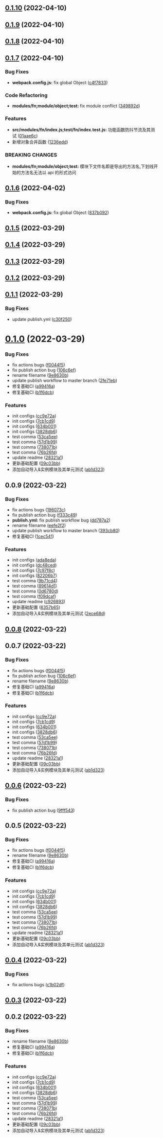 ## [0.1.10](https://github.com/overscore-team/overscore/compare/v0.1.9...v0.1.10) (2022-04-10)



## [0.1.9](https://github.com/overscore-team/overscore/compare/v0.1.8...v0.1.9) (2022-04-10)



## [0.1.8](https://github.com/overscore-team/overscore/compare/v0.1.7...v0.1.8) (2022-04-10)



## [0.1.7](https://github.com/overscore-team/overscore/compare/v0.1.5...v0.1.7) (2022-04-10)


### Bug Fixes

* **webpack.config.js:** fix global Object ([c4f7833](https://github.com/overscore-team/overscore/commit/c4f7833db28c66146c29c5ea3e8bc7948f443251))


### Code Refactoring

* **modules/fn;module/object;test:** fix module conflict ([349892d](https://github.com/overscore-team/overscore/commit/349892d703495d1ee039546ed11f8261ab59f504))


### Features

* **src/modules/fn/index.js;test/fn/index.test.js:** 功能函数防抖节流及其测试 ([01aae6c](https://github.com/overscore-team/overscore/commit/01aae6cd338322b9d559d13f2c6fcadfc48e07ac))
* 新增对象合并函数 ([1236edd](https://github.com/overscore-team/overscore/commit/1236eddcbf56f5e1497afb9fcb1ce19a2a0ab60f))


### BREAKING CHANGES

* **modules/fn;module/object;test:** 模块下文件名即是导出的方法名,下划线开始的方法名无法以 api 的形式访问



## [0.1.6](https://github.com/overscore-team/overscore/compare/v0.1.5...v0.1.6) (2022-04-02)


### Bug Fixes

* **webpack.config.js:** fix global Object ([837b092](https://github.com/overscore-team/overscore/commit/837b0926fb462c52c7aaf5814c07fefa558c3623))



## [0.1.5](https://github.com/overscore-team/overscore/compare/v0.1.4...v0.1.5) (2022-03-29)



## [0.1.4](https://github.com/overscore-team/overscore/compare/v0.1.3...v0.1.4) (2022-03-29)



## [0.1.3](https://github.com/overscore-team/overscore/compare/v0.1.2...v0.1.3) (2022-03-29)



## [0.1.2](https://github.com/overscore-team/overscore/compare/v0.1.1...v0.1.2) (2022-03-29)



## [0.1.1](https://github.com/overscore-team/overscore/compare/v0.1.0...v0.1.1) (2022-03-29)


### Bug Fixes

* update publish.yml ([c30f250](https://github.com/overscore-team/overscore/commit/c30f2500de83de1fdbdf5ab6c856fdbbf877095b))



# [0.1.0](https://github.com/overscore-team/overscore/compare/v0.0.9...v0.1.0) (2022-03-29)


### Bug Fixes

* fix actions bugs ([f0044f5](https://github.com/overscore-team/overscore/commit/f0044f5e428c4e5ca800645a526d4353142c8f40))
* fix publish action bug ([106c6ef](https://github.com/overscore-team/overscore/commit/106c6ef98347a30437fdde8f583bad504c5ae203))
* rename filename ([9e8630b](https://github.com/overscore-team/overscore/commit/9e8630b65185463cfc1b43fd77f67b3714cd8efe))
* update publish workflow to master branch ([2fe71eb](https://github.com/overscore-team/overscore/commit/2fe71eb753f2c6bff970f5594d1ed2776bbe453d))
* 修复基础CI ([a99416a](https://github.com/overscore-team/overscore/commit/a99416a78121fb07eaf6089985a019f1b1ee2036))
* 修复基础CI ([b1f6dcb](https://github.com/overscore-team/overscore/commit/b1f6dcb78b1ac699b1a462155820536f007a9237))


### Features

* init configs ([cc9e72a](https://github.com/overscore-team/overscore/commit/cc9e72aace342d6634e4adeaf48c5d8eced5fa22))
* init configs ([7cb1cd9](https://github.com/overscore-team/overscore/commit/7cb1cd9bc6d91f5567c40034bd4cd2776ba3925a))
* init configs ([634b001](https://github.com/overscore-team/overscore/commit/634b001206e1ab678d1c82313fbd0ba154be8522))
* init configs ([3828db6](https://github.com/overscore-team/overscore/commit/3828db6586b637bb46821b9bbedf6a92f23405c9))
* test comma ([53ca5ee](https://github.com/overscore-team/overscore/commit/53ca5ee4ace8fa4e1a93d8bbebc79a152eb2f559))
* test comma ([57d1b99](https://github.com/overscore-team/overscore/commit/57d1b9989fc5300f2865cadf50574ac9c225f1e8))
* test comma ([738071b](https://github.com/overscore-team/overscore/commit/738071b91b01d1a164bd94998e8a041fa32c61c1))
* test comma ([76b26fd](https://github.com/overscore-team/overscore/commit/76b26fd338834714d405ec717010219e266430c5))
* update readme ([28321a1](https://github.com/overscore-team/overscore/commit/28321a1a3b3dbb21644363119e1b7094fa029864))
* 更新基础配置 ([09c03bb](https://github.com/overscore-team/overscore/commit/09c03bbb7cb228cd68bcbcb6d1c74ade3cdf28ca))
* 添加自动导入&实例模块及其单元测试 ([ab1d323](https://github.com/overscore-team/overscore/commit/ab1d323e44413d18004a17e03cc9abc67f1f1860))



## 0.0.9 (2022-03-22)


### Bug Fixes

* fix actions bugs ([196073c](https://github.com/overscore-team/overscore/commit/196073c3fe5703d86a6d760e99525578b6c205ac))
* fix publish action bug ([f333c49](https://github.com/overscore-team/overscore/commit/f333c494290f231965d355b47875a05ffbea7745))
* **publish.yml:** fix publish workflow bug ([dd787a2](https://github.com/overscore-team/overscore/commit/dd787a2bce4f14f1d2a227e7e4ca38ed76fc154c))
* rename filename ([eefe2f2](https://github.com/overscore-team/overscore/commit/eefe2f2315ce423869c9ab27e8b63f3db6b3dd7f))
* update publish workflow to master branch ([393cb80](https://github.com/overscore-team/overscore/commit/393cb802228ed6852b44be0d14b9a2acfda52e52))
* 修复基础CI ([1cec541](https://github.com/overscore-team/overscore/commit/1cec541159bd03d04cf297a554d4f656962172b2))


### Features

* init configs ([ada8eda](https://github.com/overscore-team/overscore/commit/ada8eda6474a27954fbea09fe0bdbc17673e2a92))
* init configs ([dc48ced](https://github.com/overscore-team/overscore/commit/dc48ced4af3a2e1662d61e8af2a0d08337e4c61b))
* init configs ([7c97f8c](https://github.com/overscore-team/overscore/commit/7c97f8c4f821dd7e2f939ee25e13673ebe298bd2))
* init configs ([82206b7](https://github.com/overscore-team/overscore/commit/82206b72d4e14e0f51de407374948620f60e29b4))
* test comma ([9b71cd4](https://github.com/overscore-team/overscore/commit/9b71cd416d7953f3ad503090ea468a6bc95d818a))
* test comma ([89614d1](https://github.com/overscore-team/overscore/commit/89614d10c516c709d2f3496c08c93863e75fea2c))
* test comma ([0d6780d](https://github.com/overscore-team/overscore/commit/0d6780d6a570e76da53b5add3b59e646730a29a9))
* test comma ([f09dcaf](https://github.com/overscore-team/overscore/commit/f09dcafae4f3b277c9518beabcdf142f1ae4b043))
* update readme ([c926893](https://github.com/overscore-team/overscore/commit/c926893709ce44d539cf18ecc7e67bbfba2638fa))
* 更新基础配置 ([6357b65](https://github.com/overscore-team/overscore/commit/6357b656cc1cffdb5a0e2d0d86454367bb808f11))
* 添加自动导入&实例模块及其单元测试 ([2ece68d](https://github.com/overscore-team/overscore/commit/2ece68dab17e202016863246d0ea29d42f5ae343))



## [0.0.8](https://github.com/overscore-team/overscore/compare/v0.0.7...v0.0.8) (2022-03-22)



## 0.0.7 (2022-03-22)


### Bug Fixes

* fix actions bugs ([f0044f5](https://github.com/overscore-team/overscore/commit/f0044f5e428c4e5ca800645a526d4353142c8f40))
* fix publish action bug ([106c6ef](https://github.com/overscore-team/overscore/commit/106c6ef98347a30437fdde8f583bad504c5ae203))
* rename filename ([9e8630b](https://github.com/overscore-team/overscore/commit/9e8630b65185463cfc1b43fd77f67b3714cd8efe))
* 修复基础CI ([a99416a](https://github.com/overscore-team/overscore/commit/a99416a78121fb07eaf6089985a019f1b1ee2036))
* 修复基础CI ([b1f6dcb](https://github.com/overscore-team/overscore/commit/b1f6dcb78b1ac699b1a462155820536f007a9237))


### Features

* init configs ([cc9e72a](https://github.com/overscore-team/overscore/commit/cc9e72aace342d6634e4adeaf48c5d8eced5fa22))
* init configs ([7cb1cd9](https://github.com/overscore-team/overscore/commit/7cb1cd9bc6d91f5567c40034bd4cd2776ba3925a))
* init configs ([634b001](https://github.com/overscore-team/overscore/commit/634b001206e1ab678d1c82313fbd0ba154be8522))
* init configs ([3828db6](https://github.com/overscore-team/overscore/commit/3828db6586b637bb46821b9bbedf6a92f23405c9))
* test comma ([53ca5ee](https://github.com/overscore-team/overscore/commit/53ca5ee4ace8fa4e1a93d8bbebc79a152eb2f559))
* test comma ([57d1b99](https://github.com/overscore-team/overscore/commit/57d1b9989fc5300f2865cadf50574ac9c225f1e8))
* test comma ([738071b](https://github.com/overscore-team/overscore/commit/738071b91b01d1a164bd94998e8a041fa32c61c1))
* test comma ([76b26fd](https://github.com/overscore-team/overscore/commit/76b26fd338834714d405ec717010219e266430c5))
* update readme ([28321a1](https://github.com/overscore-team/overscore/commit/28321a1a3b3dbb21644363119e1b7094fa029864))
* 更新基础配置 ([09c03bb](https://github.com/overscore-team/overscore/commit/09c03bbb7cb228cd68bcbcb6d1c74ade3cdf28ca))
* 添加自动导入&实例模块及其单元测试 ([ab1d323](https://github.com/overscore-team/overscore/commit/ab1d323e44413d18004a17e03cc9abc67f1f1860))



## [0.0.6](https://github.com/overscore-team/overscore/compare/v0.0.5...v0.0.6) (2022-03-22)


### Bug Fixes

* fix publish action bug ([9fff543](https://github.com/overscore-team/overscore/commit/9fff5434d25e3489c77e6a6d4de032d966ec26cb))



## 0.0.5 (2022-03-22)


### Bug Fixes

* fix actions bugs ([f0044f5](https://github.com/overscore-team/overscore/commit/f0044f5e428c4e5ca800645a526d4353142c8f40))
* rename filename ([9e8630b](https://github.com/overscore-team/overscore/commit/9e8630b65185463cfc1b43fd77f67b3714cd8efe))
* 修复基础CI ([a99416a](https://github.com/overscore-team/overscore/commit/a99416a78121fb07eaf6089985a019f1b1ee2036))
* 修复基础CI ([b1f6dcb](https://github.com/overscore-team/overscore/commit/b1f6dcb78b1ac699b1a462155820536f007a9237))


### Features

* init configs ([cc9e72a](https://github.com/overscore-team/overscore/commit/cc9e72aace342d6634e4adeaf48c5d8eced5fa22))
* init configs ([7cb1cd9](https://github.com/overscore-team/overscore/commit/7cb1cd9bc6d91f5567c40034bd4cd2776ba3925a))
* init configs ([634b001](https://github.com/overscore-team/overscore/commit/634b001206e1ab678d1c82313fbd0ba154be8522))
* init configs ([3828db6](https://github.com/overscore-team/overscore/commit/3828db6586b637bb46821b9bbedf6a92f23405c9))
* test comma ([53ca5ee](https://github.com/overscore-team/overscore/commit/53ca5ee4ace8fa4e1a93d8bbebc79a152eb2f559))
* test comma ([57d1b99](https://github.com/overscore-team/overscore/commit/57d1b9989fc5300f2865cadf50574ac9c225f1e8))
* test comma ([738071b](https://github.com/overscore-team/overscore/commit/738071b91b01d1a164bd94998e8a041fa32c61c1))
* test comma ([76b26fd](https://github.com/overscore-team/overscore/commit/76b26fd338834714d405ec717010219e266430c5))
* update readme ([28321a1](https://github.com/overscore-team/overscore/commit/28321a1a3b3dbb21644363119e1b7094fa029864))
* 更新基础配置 ([09c03bb](https://github.com/overscore-team/overscore/commit/09c03bbb7cb228cd68bcbcb6d1c74ade3cdf28ca))
* 添加自动导入&实例模块及其单元测试 ([ab1d323](https://github.com/overscore-team/overscore/commit/ab1d323e44413d18004a17e03cc9abc67f1f1860))



## [0.0.4](https://github.com/overscore-team/overscore/compare/v0.0.3...v0.0.4) (2022-03-22)


### Bug Fixes

* fix actions bugs ([c1b02df](https://github.com/overscore-team/overscore/commit/c1b02df0c2f86ca1397ac0bd40999d773cd08d25))



## [0.0.3](https://github.com/overscore-team/overscore/compare/v0.0.2...v0.0.3) (2022-03-22)



## 0.0.2 (2022-03-22)


### Bug Fixes

* rename filename ([9e8630b](https://github.com/overscore-team/overscore/commit/9e8630b65185463cfc1b43fd77f67b3714cd8efe))
* 修复基础CI ([a99416a](https://github.com/overscore-team/overscore/commit/a99416a78121fb07eaf6089985a019f1b1ee2036))
* 修复基础CI ([b1f6dcb](https://github.com/overscore-team/overscore/commit/b1f6dcb78b1ac699b1a462155820536f007a9237))


### Features

* init configs ([cc9e72a](https://github.com/overscore-team/overscore/commit/cc9e72aace342d6634e4adeaf48c5d8eced5fa22))
* init configs ([7cb1cd9](https://github.com/overscore-team/overscore/commit/7cb1cd9bc6d91f5567c40034bd4cd2776ba3925a))
* init configs ([634b001](https://github.com/overscore-team/overscore/commit/634b001206e1ab678d1c82313fbd0ba154be8522))
* init configs ([3828db6](https://github.com/overscore-team/overscore/commit/3828db6586b637bb46821b9bbedf6a92f23405c9))
* test comma ([53ca5ee](https://github.com/overscore-team/overscore/commit/53ca5ee4ace8fa4e1a93d8bbebc79a152eb2f559))
* test comma ([57d1b99](https://github.com/overscore-team/overscore/commit/57d1b9989fc5300f2865cadf50574ac9c225f1e8))
* test comma ([738071b](https://github.com/overscore-team/overscore/commit/738071b91b01d1a164bd94998e8a041fa32c61c1))
* test comma ([76b26fd](https://github.com/overscore-team/overscore/commit/76b26fd338834714d405ec717010219e266430c5))
* update readme ([28321a1](https://github.com/overscore-team/overscore/commit/28321a1a3b3dbb21644363119e1b7094fa029864))
* 更新基础配置 ([09c03bb](https://github.com/overscore-team/overscore/commit/09c03bbb7cb228cd68bcbcb6d1c74ade3cdf28ca))
* 添加自动导入&实例模块及其单元测试 ([ab1d323](https://github.com/overscore-team/overscore/commit/ab1d323e44413d18004a17e03cc9abc67f1f1860))



